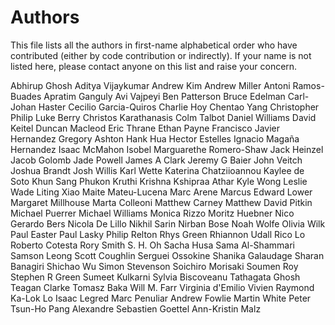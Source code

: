 # Authors

This file lists all the authors in first-name alphabetical order who have
contributed (either by code contribution or indirectly). If your name is not
listed here, please contact anyone on this list and raise your concern.

Abhirup Ghosh
Aditya Vijaykumar
Andrew Kim
Andrew Miller
Antoni Ramos-Buades
Apratim Ganguly
Avi Vajpeyi
Ben Patterson
Bruce Edelman
Carl-Johan Haster
Cecilio Garcia-Quiros
Charlie Hoy
Chentao Yang
Christopher Philip Luke Berry
Christos Karathanasis
Colm Talbot
Daniel Williams
David Keitel
Duncan Macleod
Eric Thrane
Ethan Payne
Francisco Javier Hernandez
Gregory Ashton
Hank Hua
Hector Estelles
Ignacio Magaña Hernandez
Isaac McMahon
Isobel Marguarethe Romero-Shaw
Jack Heinzel
Jacob Golomb
Jade Powell
James A Clark
Jeremy G Baier
John Veitch
Joshua Brandt
Josh Willis
Karl Wette
Katerina Chatziioannou
Kaylee de Soto
Khun Sang Phukon
Kruthi Krishna
Kshipraa Athar
Kyle Wong
Leslie Wade
Liting Xiao
Maite Mateu-Lucena
Marc Arene
Marcus Edward Lower
Margaret Millhouse
Marta Colleoni
Matthew Carney
Matthew David Pitkin
Michael Puerrer
Michael Williams
Monica Rizzo
Moritz Huebner
Nico Gerardo Bers
Nicola De Lillo
Nikhil Sarin
Nirban Bose
Noah Wolfe
Olivia Wilk
Paul Easter
Paul Lasky
Philip Relton
Rhys Green
Rhiannon Udall
Rico Lo
Roberto Cotesta
Rory Smith
S. H. Oh
Sacha Husa
Sama Al-Shammari
Samson Leong
Scott Coughlin
Serguei Ossokine
Shanika Galaudage
Sharan Banagiri
Shichao Wu
Simon Stevenson
Soichiro Morisaki
Soumen Roy
Stephen R Green
Sumeet Kulkarni
Sylvia Biscoveanu
Tathagata Ghosh
Teagan Clarke
Tomasz Baka
Will M. Farr
Virginia d'Emilio
Vivien Raymond
Ka-Lok Lo
Isaac Legred
Marc Penuliar
Andrew Fowlie
Martin White
Peter Tsun-Ho Pang
Alexandre Sebastien Goettel
Ann-Kristin Malz
